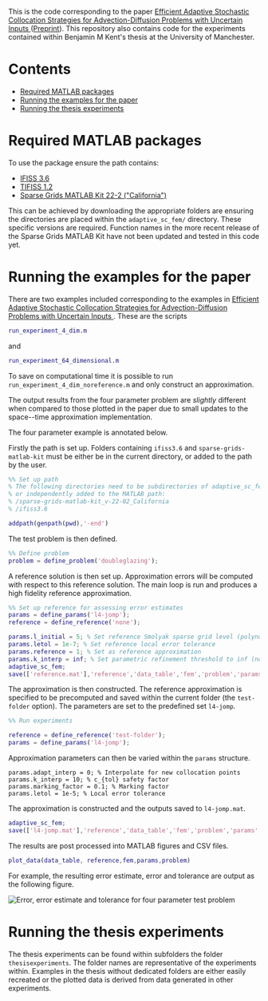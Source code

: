 This is the code corresponding to the paper [Efficient Adaptive Stochastic Collocation Strategies for Advection-Diffusion Problems with Uncertain Inputs
](https://link.springer.com/article/10.1007/s10915-023-02247-w) ([Preprint](https://arxiv.org/abs/2210.03389)).
This repository also contains code for the experiments contained within Benjamin M Kent's thesis at the University of Manchester.

# Contents
- [Required MATLAB packages](#required-matlab-packages)
- [Running the examples for the paper](#running-the-examples-for-the-paper)
- [Running the thesis experiments](#running-the-thesis-experiments)

# Required MATLAB packages
To use the package ensure the path contains:
- [IFISS 3.6](https://personalpages.manchester.ac.uk/staff/david.silvester/ifiss/)
- [TIFISS 1.2](https://personalpages.manchester.ac.uk/staff/david.silvester/ifiss/tifiss.html)
- [Sparse Grids MATLAB Kit 22-2 ("California")](https://sites.google.com/view/sparse-grids-kit)

This can be achieved by downloading the appropriate folders are ensuring the directories are placed within the ```adaptive_sc_fem/``` directory. 
These specific versions are required. Function names in the more recent release of the Sparse Grids MATLAB Kit have not been updated and tested in this code yet.

# Running the examples for the paper
There are two examples included corresponding to the examples in [Efficient Adaptive Stochastic Collocation Strategies for Advection-Diffusion Problems with Uncertain Inputs
](https://link.springer.com/article/10.1007/s10915-023-02247-w).
These are the scripts
```matlab
run_experiment_4_dim.m
```
and
```matlab
run_experiment_64_dimensional.m
```
To save on computational time it is possible to run ```run_experiment_4_dim_noreference.m``` and only construct an approximation.

The output results from the four parameter problem are *slightly* different when compared to those plotted in the paper due to small updates to the space--time approximation implementation.

The four parameter example is annotated below.

Firstly the path is set up.
Folders containing ```ifiss3.6``` and ```sparse-grids-matlab-kit``` must be either be in the current directory, or added to the path by the user.
```matlab
%% Set up path
% The following directories need to be subdirectories of adaptive_sc_fem, 
% or independently added to the MATLAB path:
% /sparse-grids-matlab-kit_v-22-02_California
% /ifiss3.6

addpath(genpath(pwd),'-end')
```

The test problem is then defined.
```matlab
%% Define problem
problem = define_problem('doubleglazing');
```
A reference solution is then set up. Approximation errors will be computed with respect to this reference solution. The main loop is run and produces a high fidelity reference approximation.
```matlab
%% Set up reference for assessing error estimates
params = define_params('l4-jomp');
reference = define_reference('none');

params.l_initial = 5; % Set reference Smolyak sparse grid level (polynomials including TD 5).
params.letol = 1e-7; % Set reference local error tolerance
params.reference = 1; % Set as reference approximation
params.k_interp = inf; % Set parametric refinement threshold to inf (no refinement)
adaptive_sc_fem;
save(['reference.mat'],'reference','data_table','fem','problem','params', '-v7.3')
```

The approximation is then constructed.
The reference approximation is specified to be precomputed and saved within the current folder (the ```test-folder``` option).
The parameters are set to the predefined set ```l4-jomp```.
```matlab
%% Run experiments

reference = define_reference('test-folder');
params = define_params('l4-jomp');
```
Approximation parameters can then be varied within the ```params``` structure.
```
params.adapt_interp = 0; % Interpolate for new collocation points
params.k_interp = 10; % c_{tol} safety factor
params.marking_factor = 0.1; % Marking factor
params.letol = 1e-5; % Local error tolerance
```
The approximation is constructed and the outputs saved to ```l4-jomp.mat```.
```matlab
adaptive_sc_fem;
save(['l4-jomp.mat'],'reference','data_table','fem','problem','params','-v7.3')
```
The results are post processed into MATLAB figures and CSV files.
```matlab
plot_data(data_table, reference,fem,params,problem)
```
For example, the resulting error estimate, error and tolerance are output as the following figure.

![Error, error estimate and tolerance for four parameter test problem](https://github.com/benmkent/adaptive_sc_fem/assets/52756911/9fad03e2-e509-4dc6-ade1-5bdf35196259)

# Running the thesis experiments
The thesis experiments can be found within subfolders the folder ```thesisexperiments```. The folder names are representative of the experiments within.
Examples in the thesis without dedicated folders are either easily recreated or the plotted data is derived from data generated in other experiments.